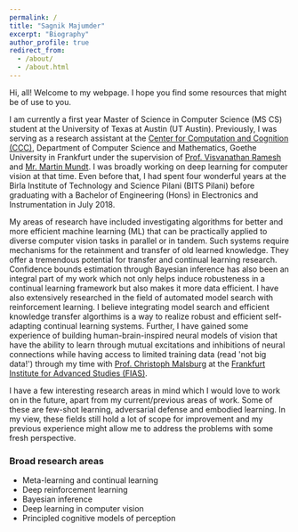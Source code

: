 ```yaml
---
permalink: /
title: "Sagnik Majumder"
excerpt: "Biography"
author_profile: true
redirect_from: 
  - /about/
  - /about.html
---
```


Hi, all! Welcome to my webpage. I hope you find some resources that might be of use to you. 

I am currently a first year Master of Science in Computer Science (MS CS) student at the University of Texas at Austin (UT Austin). Previously, I was serving as a research assistant at the [Center for Computation and Cognition (CCC)](http://www.ccc.cs.uni-frankfurt.de/), Department of Computer Science and Mathematics, Goethe University in Frankfurt under the supervision of [Prof. Visvanathan Ramesh](https://scholar.google.co.in/citations?user=SS10xIgAAAAJ&hl=en) and [Mr. Martin Mundt](http://martin-mundt.com/). I was broadly working on deep learning for computer vision at that time. Even before that, I had spent four wonderful years at the Birla Institute of Technology and Science Pilani (BITS Pilani) before graduating with a Bachelor of Engineering (Hons) in Electronics and Instrumentation in July 2018.  

My areas of research have included investigating algorithms for better and more efficient machine learning (ML) that can be practically applied to diverse computer vision tasks in parallel or in tandem. Such systems require mechanisms for the retainment and transfer of old learned knowledge. They offer a tremendous potential for transfer and continual learning research. Confidence bounds estimation through Bayesian inference has also been an integral part of my work which not only helps induce robusteness in a continual learning framework but also makes it more data efficient. I have also extensively researched in the field of automated model search with reinforcement learning. I believe integrating model search and efficient knowledge transfer algorthims is a way to realize robust and efficient self-adapting continual learning systems. Further, I have gained some experience of building human-brain-inspired neural models of vision that have the ability to learn through mutual excitations and inhibitions of neural connections while having access to limited training data (read 'not big data!') through my time with [Prof. Christoph Malsburg](https://www.fias.science/en/neuroscience/research-groups/christoph-von-der-malsburg/) at the [Frankfurt Institute for Advanced Studies (FIAS)](https://fias.institute/en/). 

I have a few interesting research areas in mind which I would love to work on in the future, apart from my current/previous areas of work. Some of these are few-shot learning, adversarial defense and embodied learning. In my view, these fields still hold a lot of scope for improvement and my previous experience might allow me to address the problems with some fresh perspective.

### Broad research areas
* Meta-learning and continual learning
* Deep reinforcement learning
* Bayesian inference
* Deep learning in computer vision
* Principled cognitive models of perception